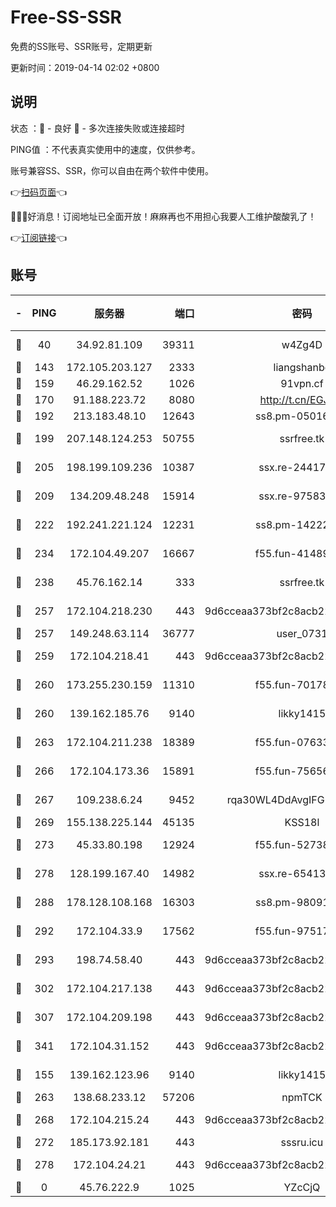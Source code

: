 # Free-SS-SSR

免费的SS账号、SSR账号，定期更新

更新时间：2019-04-14 02:02 +0800

## 说明

状态     ：🙂 - 良好 🙁 - 多次连接失败或连接超时

PING值   ：不代表真实使用中的速度，仅供参考。

账号兼容SS、SSR，你可以自由在两个软件中使用。

👉[扫码页面](https://liesauer.github.io/Free-SS-SSR/)👈

🎉🎉🎉好消息！订阅地址已全面开放！麻麻再也不用担心我要人工维护酸酸乳了！

👉[订阅链接](https://www.liesauer.net/yogurt/subscribe?ACCESS_TOKEN=DAYxR3mMaZAsaqUb)👈

## 账号

|-|PING|服务器|端口|密码|加密方式|区域|
|:----:|:----:|:-----:|-----:|:----:|:----:|:----:|
|🙂|40|34.92.81.109|39311|w4Zg4D|chacha20-ietf|US|
|🙂|143|172.105.203.127|2333|liangshanbo|chacha20|JP|
|🙂|159|46.29.162.52|1026|91vpn.cf|rc4-md5|RU|
|🙂|170|91.188.223.72|8080|http://t.cn/EGJIyrl|rc4-md5|RU|
|🙂|192|213.183.48.10|12643|ss8.pm-05016472|rc4-md5|RU|
|🙂|199|207.148.124.253|50755|ssrfree.tk|aes-256-cfb|SG|
|🙂|205|198.199.109.236|10387|ssx.re-24417709|aes-256-cfb|US|
|🙂|209|134.209.48.248|15914|ssx.re-97583974|aes-256-cfb|US|
|🙂|222|192.241.221.124|12231|ss8.pm-14222787|aes-256-cfb|US|
|🙂|234|172.104.49.207|16667|f55.fun-41489806|aes-256-cfb|SG|
|🙂|238|45.76.162.14|333|ssrfree.tk|aes-256-cfb|SG|
|🙂|257|172.104.218.230|443|9d6cceaa373bf2c8acb22e60b6a58be6|aes-256-cfb|US|
|🙂|257|149.248.63.114|36777|user_0731|chacha20|CA|
|🙂|259|172.104.218.41|443|9d6cceaa373bf2c8acb22e60b6a58be6|aes-256-cfb|US|
|🙂|260|173.255.230.159|11310|f55.fun-70178844|aes-256-cfb|US|
|🙂|260|139.162.185.76|9140|likky1415|aes-256-cfb|DE|
|🙂|263|172.104.211.238|18389|f55.fun-07633664|aes-256-cfb|US|
|🙂|266|172.104.173.36|15891|f55.fun-75656736|aes-256-cfb|SG|
|🙂|267|109.238.6.24|9452|rqa30WL4DdAvgIFG6Fs3znzTa|aes-256-cfb|FR|
|🙂|269|155.138.225.144|45135|KSS18l|rc4-md5|US|
|🙂|273|45.33.80.198|12924|f55.fun-52738007|aes-256-cfb|US|
|🙂|278|128.199.167.40|14982|ssx.re-65413948|aes-256-cfb|SG|
|🙂|288|178.128.108.168|16303|ss8.pm-98091873|aes-256-cfb|SG|
|🙂|292|172.104.33.9|17562|f55.fun-97517763|aes-256-cfb|SG|
|🙂|293|198.74.58.40|443|9d6cceaa373bf2c8acb22e60b6a58be6|aes-256-cfb|US|
|🙂|302|172.104.217.138|443|9d6cceaa373bf2c8acb22e60b6a58be6|aes-256-cfb|US|
|🙂|307|172.104.209.198|443|9d6cceaa373bf2c8acb22e60b6a58be6|aes-256-cfb|US|
|🙂|341|172.104.31.152|443|9d6cceaa373bf2c8acb22e60b6a58be6|aes-256-cfb|US|
|🙂|155|139.162.123.96|9140|likky1415|aes-256-cfb|JP|
|🙂|263|138.68.233.12|57206|npmTCK|rc4-md5|US|
|🙂|268|172.104.215.24|443|9d6cceaa373bf2c8acb22e60b6a58be6|aes-256-cfb|US|
|🙂|272|185.173.92.181|443|sssru.icu|rc4-md5|RU|
|🙂|278|172.104.24.21|443|9d6cceaa373bf2c8acb22e60b6a58be6|aes-256-cfb|US|
|🙁|0|45.76.222.9|1025|YZcCjQ|rc4-md5|JP|
